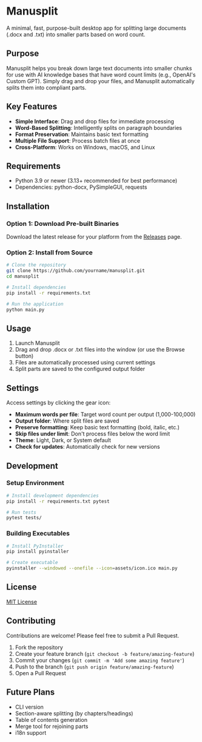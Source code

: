 # Manusplit

A minimal, fast, purpose-built desktop app for splitting large documents (.docx and .txt) into smaller parts based on word count.

## Purpose

Manusplit helps you break down large text documents into smaller chunks for use with AI knowledge bases that have word count limits (e.g., OpenAI's Custom GPT). Simply drag and drop your files, and Manusplit automatically splits them into compliant parts.

## Key Features

- **Simple Interface**: Drag and drop files for immediate processing
- **Word-Based Splitting**: Intelligently splits on paragraph boundaries
- **Format Preservation**: Maintains basic text formatting
- **Multiple File Support**: Process batch files at once
- **Cross-Platform**: Works on Windows, macOS, and Linux

## Requirements

- Python 3.9 or newer (3.13+ recommended for best performance)
- Dependencies: python-docx, PySimpleGUI, requests

## Installation

### Option 1: Download Pre-built Binaries

Download the latest release for your platform from the [Releases](https://github.com/yourname/manusplit/releases) page.

### Option 2: Install from Source

```bash
# Clone the repository
git clone https://github.com/yourname/manusplit.git
cd manusplit

# Install dependencies
pip install -r requirements.txt

# Run the application
python main.py
```

## Usage

1. Launch Manusplit
2. Drag and drop .docx or .txt files into the window (or use the Browse button)
3. Files are automatically processed using current settings
4. Split parts are saved to the configured output folder

## Settings

Access settings by clicking the gear icon:

- **Maximum words per file**: Target word count per output (1,000-100,000)
- **Output folder**: Where split files are saved
- **Preserve formatting**: Keep basic text formatting (bold, italic, etc.)
- **Skip files under limit**: Don't process files below the word limit
- **Theme**: Light, Dark, or System default
- **Check for updates**: Automatically check for new versions

## Development

### Setup Environment

```bash
# Install development dependencies
pip install -r requirements.txt pytest

# Run tests
pytest tests/
```

### Building Executables

```bash
# Install PyInstaller
pip install pyinstaller

# Create executable
pyinstaller --windowed --onefile --icon=assets/icon.ico main.py
```

## License

[MIT License](LICENSE)

## Contributing

Contributions are welcome! Please feel free to submit a Pull Request.

1. Fork the repository
2. Create your feature branch (`git checkout -b feature/amazing-feature`)
3. Commit your changes (`git commit -m 'Add some amazing feature'`)
4. Push to the branch (`git push origin feature/amazing-feature`)
5. Open a Pull Request

## Future Plans

- CLI version
- Section-aware splitting (by chapters/headings)
- Table of contents generation
- Merge tool for rejoining parts
- i18n support
